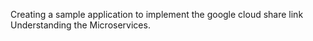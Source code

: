 Creating a sample application to implement the google cloud share link
Understanding the Microservices.